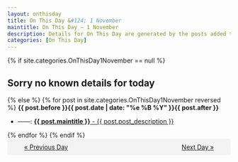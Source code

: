 ```yaml
---
layout: onthisday
title: On This Day &#124; 1 November
maintitle: On This Day — 1 November
description: Details for On This Day are generated by the posts added to the website so the content is subject to changes/updates over time.
categories: [On This Day]
---
```


{% if site.categories.OnThisDay1November == null %}
<h2>Sorry no known details for today</h2>
{% else %}
{% for post in site.categories.OnThisDay1November reversed %}
<strong>{{ post.before }}{{ post.date | date: "%e %B %Y" }}{{ post.after }}</strong>
<ul>
<li> ——: <a class="{{ post.class }}" href="{{ post.url }}"><strong>{{ post.maintitle }}</strong> - {{ post.post_description }}</a></li>
</ul>
{% endfor %}
{% endif %}
<br />
<div style="background-color: #f3f3f3; padding: 10px; border-radius: 5px; text-align: center; display: flex; justify-content: space-evenly;">
<a href="/onthisday/10/10-31">« Previous Day</a>
<span style="visibility:hidden;">[ Visit Leap Year February 29 ]</span>
<a href="/onthisday/11/11-02">Next Day »</a>
</div>
